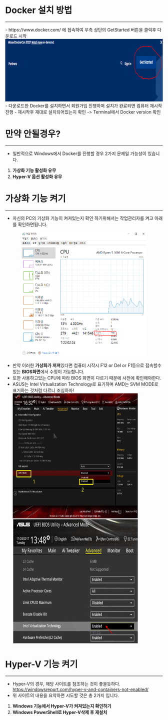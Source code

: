 # Docker 설치 방법

<hr/>
- https://www.docker.com/ 에 접속하여 우측 상단의 GetStarted 버튼을 클릭후 다운로드 시작

<center><img src="1_get Strarted.png" width="1000" height="200"></center>
- 다운로드한 Docker를 설치하면서 회원가입 진행하며 설치가 완료되면 컴퓨터 재시작 진행
- 재시작후 재대로 설치되어있는지 확인 -> Terminal에서 Docker version 확인

# 만약 안될경우?

<hr/>

- 일반적으로 Windows에서 Docker를 진행할 경우 2가지 문제일 가능성이 있습니다.
1. **가상화 기능 활성화 유무**
2. **Hyper-V 옵션 활성화 유무**


# 가상화 기능 켜기

<hr/>

- 자신의 PC의 기상화 기능이 켜져있는지 확인 하기위해서는 작업관리자를 켜고 아래를 확인하면됩니다.
<center><img src="2_가상화 확인.png" width="400" height="400"></center>

- 만약 이러한 **가상화가 꺼져**있다면 컴퓨터 시작시  F12 or Del or F1등으로 접속할수있는 **BIOS화면**에서 수정이 가능합니다.
- 또한 사용하고있는 CPU에 따라 BIOS 화면이 다르기 때문에 사전에 확인해야한다.
- ASUS는 Intel Virtualization Technology로 표기하며 AMD는 SVM MODE로 표기하는 것처럼 다르니 조심하자!
<left><img src="AMD BIOS SVM.png" width="400" height="400"></left>        <rignt><img src="ASUS BIOS SVM.png" width="400" height="400"></right>



# Hyper-V 기능 켜기

<hr/>

- Hyper-V의 경우, 해당 사이트를 참조하는 것이 좋을듯하다. https://windowsreport.com/hyper-v-and-containers-not-enabled/
- 위 사이트의 내용을 요약하면 시도할 것은 총 2가지 입니다.
1. **Windows 기능에서 Hyper-V가 켜져있는지 확인하기**
2. **Windows PowerShell로 Hyper-V삭제 후 재설치**


